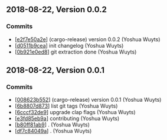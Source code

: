 ## 2018-08-22, Version 0.0.2
### Commits
- [[e2f7e50a2e](https://github.com/yoshuawuyts/changelog/commits/e2f7e50a2e0471ad2f63053e032f2fddf3b89b9b)] (cargo-release) version 0.0.2 (Yoshua Wuyts)
- [[d0511b9cea](https://github.com/yoshuawuyts/changelog/commits/d0511b9cea03af48b17ac9ed97d52fa61fc337b1)] init changelog (Yoshua Wuyts)
- [[0b921e0ed8](https://github.com/yoshuawuyts/changelog/commits/0b921e0ed87607ffb385bba3b384d83141b5a12c)] git extraction done (Yoshua Wuyts)

## 2018-08-22, Version 0.0.1
### Commits
- [[008623b552](https://github.com/yoshuawuyts/changelog/commits/008623b55290ed6ffbf668322049cc8ed085232f)] (cargo-release) version 0.0.1 (Yoshua Wuyts)
- [[6b8807d873](https://github.com/yoshuawuyts/changelog/commits/6b8807d873794b9f38fc68894e4b1238814019bd)] list git tags (Yoshua Wuyts)
- [[6cccf32de9](https://github.com/yoshuawuyts/changelog/commits/6cccf32de92aef62b005a44d50fe4e8fbad002d8)] upgrade clap flags (Yoshua Wuyts)
- [[e3fd85eb9a](https://github.com/yoshuawuyts/changelog/commits/e3fd85eb9adff74f24a8328bff85dee0b9a2d91b)] contributing (Yoshua Wuyts)
- [[b80ff81ab9](https://github.com/yoshuawuyts/changelog/commits/b80ff81ab97d6b757b304c0a2425bb3225a4aef4)] . (Yoshua Wuyts)
- [[df7c84049a](https://github.com/yoshuawuyts/changelog/commits/df7c84049afdfc24be543da7fdcca69e987a2acb)] . (Yoshua Wuyts)
